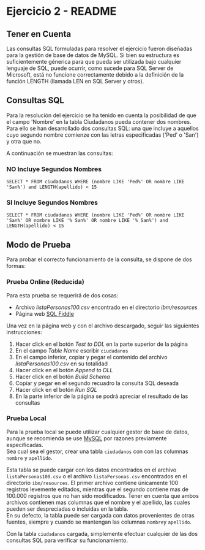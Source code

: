 # Ejercicio 2 - README

## Tener en Cuenta
Las consultas SQL formuladas para resolver el ejercicio fueron diseñadas para la gestión de base de datos de MySQL. Si bien su estructura es suficientemente génerica para que pueda ser utilizada bajo cualquier lenguaje de SQL, puede ocurrir, como sucede para SQL Server de Microsoft, está no funcione correctamente debido a la definición de la función LENGTH (llamada LEN en SQL Server y otros).

## Consultas SQL
Para la resolución del ejercicio se ha tenido en cuenta la posibilidad de que el campo 'Nombre' en la tabla Ciudadanos pueda contener dos nombres. Para ello se han desarrollado dos consultas SQL: una que incluye a aquellos cuyo segundo nombre comienze con las letras especificadas ('Ped' o 'San') y otra que no.

A continuación se muestran las consultas:

### NO Incluye Segundos Nombres
```
SELECT * FROM ciudadanos WHERE (nombre LIKE 'Ped%' OR nombre LIKE 'San%') and LENGTH(apellido) < 15
```

### SI Incluye Segundos Nombres
```
SELECT * FROM ciudadanos WHERE (nombre LIKE 'Ped%' OR nombre LIKE 'San%' OR nombre LIKE '% San%' OR nombre LIKE '% San%') and LENGTH(apellido) < 15
```

## Modo de Prueba
Para probar el correcto funcionamiento de la consulta, se dispone de dos formas:

### Prueba Online (Reducida)
Para esta prueba se requerirá de dos cosas:
- Archivo *listaPersonas100.csv* encontrado en el directorio *ibm/resources*
- Página web [SQL Fiddle](http://www.sqlfiddle.com/)

Una vez en la página web y con el archivo descargado, seguir las siguientes instrucciones:
1. Hacer click en el botón *Test to DDL* en la parte superior de la página
2. En el campo *Table Name* escribir `ciudadanos`
3. En el campo inferior, copiar y pegar el contenido del archivo *listaPersonas100.csv* en su totalidad
4. Hacer click en el botón *Append to DLL*
5. Hacer click en el botón *Build Schema*
6. Copiar y pegar en el segundo recuadro la consulta SQL deseada
7. Hacer click en el botón *Run SQL*
8. En la parte inferior de la página se podrá apreciar el resultado de las consultas

### Prueba Local
Para la prueba local se puede utilizar cualquier gestor de base de datos, aunque se recomienda se use [MySQL](https://www.mysql.com/downloads/) por razones previamente especificadas.  
Sea cual sea el gestor, crear una tabla `ciudadanos` con con las columnas `nombre` y `apellido`.  

Esta tabla se puede cargar con los datos encontrados en el archivo `listaPersonas100.csv` o el archivo `listaPersonas.csv` encontrados en el directorio `ibm/resources`. El primer archivo contiene únicamente 100 registros levemente editados, mientras que el segundo contiene mas de 100.000 registros que no han sido modificados. Tener en cuenta que ambos archivos contienen mas columnas que el nombre y el apellido, las cuales pueden ser despreciadas o incluidas en la tabla.  
En su defecto, la tabla puede ser cargada con datos provenientes de otras fuentes, siempre y cuando se mantengan las columnas `nombre`y `apellido`.

Con la tabla `ciudadanos` cargada, simplemente efectuar cualquier de las dos consultas SQL para verificar su funcionamiento.
